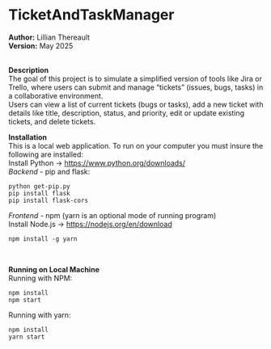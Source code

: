 # TicketAndTaskManager
**Author:** Lillian Thereault<br>
**Version:** May 2025<br><br>

**Description**<br>
The goal of this project is to simulate a simplified version of tools like Jira or Trello, where users can submit and manage “tickets” (issues, bugs, tasks) in a collaborative environment.<br>
Users can view a list of current tickets (bugs or tasks), add a new ticket with details like title, description, status, and priority, edit or update existing tickets, and delete tickets.<br>

**Installation**<br>
This is a local web application. To run on your computer you must insure the following are installed:<br>
Install Python -> https://www.python.org/downloads/<br>
*Backend* - pip and flask:<br>
```
python get-pip.py
pip install flask
pip install flask-cors
```
*Frontend* - npm (yarn is an optional mode of running program)<br>
Install Node.js -> https://nodejs.org/en/download<br>
```
npm install -g yarn
```
<br>

**Running on Local Machine**<br>
Running with NPM:
```
npm install
npm start
```
Running with yarn:
```
npm install
yarn start
```
